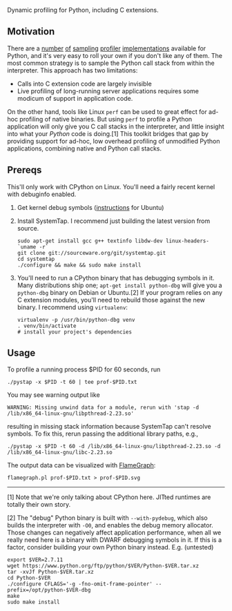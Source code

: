 

Dynamic profiling for Python, including C extensions.

## Motivation

There are a [number](https://github.com/joerick/pyinstrument) [of](https://github.com/bdarnell/plop) [sampling](https://github.com/vmprof/vmprof-python) [profiler](https://github.com/nylas/nylas-perftools) [implementations](https://github.com/what-studio/profiling) available for Python, and it's very easy to roll your own if you don't like any of them. The most common strategy is to sample the Python call stack from within the interpreter. This approach has two limitations:

* Calls into C extension code are largely invisible
* Live profiling of long-running server applications requires some modicum of support in application code.

On the other hand, tools like Linux `perf` can be used to great effect for ad-hoc profiling of native binaries. But using `perf` to profile a Python application will only give you C call stacks in the interpreter, and little insight into what your _Python_ code is doing.[1]
This toolkit bridges that gap by providing support for ad-hoc, low overhead profiling of unmodified Python applications, combining native and Python call stacks.


## Prereqs

This'll only work with CPython on Linux. You'll need a fairly recent kernel
with debuginfo enabled.

1. Get kernel debug symbols ([instructions](https://wiki.ubuntu.com/Kernel/Systemtap#Where_to_get_debug_symbols_for_kernel_X.3F) for Ubuntu)

2. Install SystemTap. I recommend just building the latest version from source.
    ```
    sudo apt-get install gcc g++ textinfo libdw-dev linux-headers-`uname -r`
    git clone git://sourceware.org/git/systemtap.git
    cd systemtap
    ./configure && make && sudo make install
    ```

3. You'll need to run a CPython binary that has debugging symbols in it. Many distributions ship one; `apt-get install python-dbg` will give you a `python-dbg` binary on Debian or Ubuntu.[2]
    If your program relies on any C extension modules, you'll need to rebuild those against the new binary. I recommend using `virtualenv`:
    ```
    virtualenv -p /usr/bin/python-dbg venv
    . venv/bin/activate
    # install your project's dependencies
    ```


## Usage

To profile a running process $PID for 60 seconds, run

```
./pystap -x $PID -t 60 | tee prof-$PID.txt
```

You may see warning output like
```
WARNING: Missing unwind data for a module, rerun with 'stap -d /lib/x86_64-linux-gnu/libpthread-2.23.so'
```

resulting in missing stack information because SystemTap can't resolve symbols.
To fix this, rerun passing the additional library paths, e.g.,
```
./pystap -x $PID -t 60 -d /lib/x86_64-linux-gnu/libpthread-2.23.so -d /lib/x86_64-linux-gnu/libc-2.23.so
```

The output data can be visualized with [FlameGraph](https://github.com/brendangregg/FlameGraph):

```
flamegraph.pl prof-$PID.txt > prof-$PID.svg
```


---
[1] Note that we're only talking about CPython here. JITted runtimes are totally their own story.

[2] The "debug" Python binary is built with `--with-pydebug`, which also builds the interpreter with `-O0`, and enables the debug memory allocator. Those changes can negatively affect application performance, when all we really need here is a binary with DWARF debugging symbols in it. If this is a factor, consider building your own Python binary instead. E.g. (untested)
```
export $VER=2.7.11
wget https://www.python.org/ftp/python/$VER/Python-$VER.tar.xz
tar -xvJf Python-$VER.tar.xz
cd Python-$VER
./configure CFLAGS='-g -fno-omit-frame-pointer' --prefix=/opt/python-$VER-dbg
make
sudo make install
```
